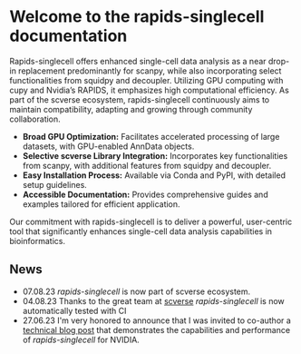# Welcome to the rapids-singlecell documentation

Rapids-singlecell offers enhanced single-cell data analysis as a near drop-in replacement predominantly for scanpy, while also incorporating select functionalities from squidpy and decoupler. Utilizing GPU computing with cupy and Nvidia’s RAPIDS, it emphasizes high computational efficiency. As part of the scverse ecosystem, rapids-singlecell continuously aims to maintain compatibility, adapting and growing through community collaboration.

* **Broad GPU Optimization:** Facilitates accelerated processing of large datasets, with GPU-enabled AnnData objects.
* **Selective scverse Library Integration:** Incorporates key functionalities from scanpy, with additional features from squidpy and decoupler.
* **Easy Installation Process:** Available via Conda and PyPI, with detailed setup guidelines.
* **Accessible Documentation:** Provides comprehensive guides and examples tailored for efficient application.

Our commitment with rapids-singlecell is to deliver a powerful, user-centric tool that significantly enhances single-cell data analysis capabilities in bioinformatics.

## News

* 07.08.23 *rapids-singlecell* is now part of scverse ecosystem.
* 04.08.23 Thanks to the great team at [scverse](https://www.scverse.org) *rapids-singlecell* is now automatically tested with CI
* 27.06.23 I'm very honored to announce that I was invited to co-author a [technical blog post](https://www.google.com/search?q=rapids-singlecell+nvidia&oq=rapids-singlecell+nvidia&gs_lcrp=EgZjaHJvbWUyBggAEEUYOTIJCAEQIRgKGKABMgkIAhAhGAoYoAEyCQgDECEYChigAdIBCDM1NzlqMGo3qAIAsAIA&sourceid=chrome&ie=UTF-8) that demonstrates the capabilities and performance of *rapids-singlecell* for NVIDIA.
